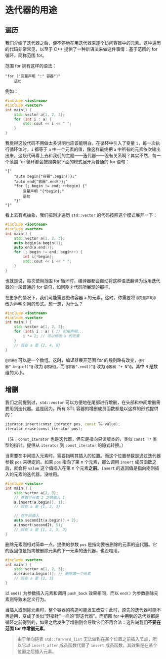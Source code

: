 # 迭代器的用途

## 遍历

我们介绍了迭代器之后，便不停地在用迭代器来逐个访问容器中的元素。这种遍历的代码非常常见，以至于 C++ 提供了一种新语法来做这件事情：基于范围的 for 循环，简称范围 for。

范围 for 拥有这样的语法：
```sdsc
"for ("变量声明 ":" 容器")"
    语句
```

例如：
```cpp codemo(show)
#include <iostream>
#include <vector>
int main() {
    std::vector a{1, 2, 3};
    for (int i : a) {
        std::cout << i << " ";
    }
}
```

我觉得这段代码不用做太多说明也应该能明白。在循环中引入了变量 `i`，每一次执行循环体时，`i` 都等于 `a` 中一个元素的值，像这样最终把 `a` 中所有的元素依次输出出来。这段代码看上去和我们的主题——迭代器——没有关系啊？其实不然，每一个范围 for 循环都会按照类似下面的模式展开为普通的 for 语句：
```sdsc
"{"
    "auto begin{"容器".begin()};"
    "auto end{"容器".end()};"
    "for (; begin != end; ++begin) {"
        变量声明 "{*begin};"
        语句
    "}"
"}"
```
看上去有点抽象，我们把刚才遍历 `std::vector` 的代码按照这个模式展开一下：
```cpp codemo(show)
#include <iostream>
#include <vector>
int main() {
    std::vector a{1, 2, 3};
    auto begin{a.begin()};
    auto end{a.end()};
    for (; begin != end; begin++) {
        int i{*begin};
        std::cout << i << " ";
    }
}
```
也就是说，每次使用范围 for 循环时，编译器都会自动将这种语法翻译为运用迭代器的一段普通的 for 语句，如同刚才代码所展现的那样。

在更多的情况下，我们可能需要更改容器 `a` 的元素。这时，你需要将 `@变量声明@` 改为声明引用的形式。想一想，为什么？

```cpp codemo(show)
#include <iostream>
#include <vector>
int main() {
    std::vector a{1, 2, 3};
    for (int& i : a) { // 引用声明...
        i *= 2; // 可以修改 a 的元素
    }
    // 现在 a 是 {2, 4, 6}
}
```

`@容器@` 可以是一个数组。这时，编译器展开范围 for 的规则略有改变，`@容器".begin()"@` 改为 `@容器@`，而 `@容器".end()"@` 改为 `@容器 "+ N"@`，其中 `N` 是数组的大小。

## 增删

我们之前提到过，`std::vector` 可以方便地在尾部进行增删，在头部和中间增删需要用到迭代器。这是因为，所有 STL 容器的增删成员函数都是以这样的形式提供的：
```cpp
iterator insert(const_iterator pos, const T& value);
iterator erase(const_iterator pos);
```

（注：`const_iterator` 也是迭代器，但它是指向只读版本的，类似 `const T*` 类型的指针。提供从 `iterator` 到 `const_iterator` 的隐式转换。）

当需要在中间插入元素时，需要指明其插入的位置。而这个位置参数是通过迭代器参数 `pos` 来确定的。如果 `pos` 指向了第 n 个元素，那么调用 `insert` 成员函数之后，就会将 `value` 这个值插入在第 n 个元素**之前**。`insert` 的返回值是指向刚刚插入的元素的迭代器，没啥用。
```cpp
#include <vector>
int main() {
    std::vector a{2, 3};
    // 在首个元素 2 之前插入 1
    a.insert(a.begin(), 1);
    // 现在 a 是 {1, 2, 3}

    // 在中间插入
    auto secondIt{a.begin() + 2};
    a.insert(secondIt, 5);
    // 现在 a 是 {1, 2, 5, 3}
}
```

删除元素则相对简单一点，提供的参数 `pos` 是指向要被删除的元素的迭代器。它的返回值是指向被删除元素的下一元素的迭代器，也没啥用。
```cpp codemo(show)
#include <vector>
int main() {
    std::vector a{1, 2, 3};
    a.erase(a.begin()); // 删除第一个元素
    // 现在 a 是 {2, 3}
}
```

以 `end()` 为参数插入元素和调用 `push_back` 效果相同，而以 `end()` 为参数删除元素则导致未定义行为。

当插入或删除元素时，整个容器的构造可能发生改变；此时，原先的迭代器可能不再适用，变成了类似“野指针”一样的“野迭代器”。而范围 for 中用到的迭代器都是循环之前得到的，如果之后发生了增删则会导致它们不再合法：这告诫我们**不要在范围 for 中增删元素**。

> 由于单向链表 `std::forward_list` 无法做到在某个位置之前插入节点，所以它以 `insert_after` 成员函数代替了 `insert` 成员函数，其效果是在某个位置之后插入元素。
